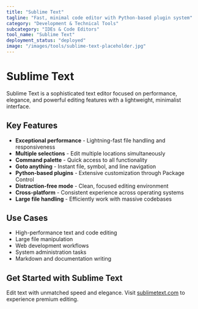 ```yaml
---
title: "Sublime Text"
tagline: "Fast, minimal code editor with Python-based plugin system"
category: "Development & Technical Tools"
subcategory: "IDEs & Code Editors"
tool_name: "Sublime Text"
deployment_status: "deployed"
image: "/images/tools/sublime-text-placeholder.jpg"
---
```


# Sublime Text

Sublime Text is a sophisticated text editor focused on performance, elegance, and powerful editing features with a lightweight, minimalist interface.

## Key Features

- **Exceptional performance** - Lightning-fast file handling and responsiveness
- **Multiple selections** - Edit multiple locations simultaneously
- **Command palette** - Quick access to all functionality
- **Goto anything** - Instant file, symbol, and line navigation
- **Python-based plugins** - Extensive customization through Package Control
- **Distraction-free mode** - Clean, focused editing environment
- **Cross-platform** - Consistent experience across operating systems
- **Large file handling** - Efficiently work with massive codebases

## Use Cases

- High-performance text and code editing
- Large file manipulation
- Web development workflows
- System administration tasks
- Markdown and documentation writing

## Get Started with Sublime Text

Edit text with unmatched speed and elegance. Visit [sublimetext.com](https://www.sublimetext.com) to experience premium editing.